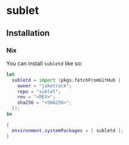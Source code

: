 # sublet

## Installation

### Nix

You can install `subletd` like so:

```nix
let
  subletd = import (pkgs.fetchFromGitHub {
    owner = "jaketrock";
    repo = "sublet";
    rev = "<REV>";
    sha256 = "<SHA256>";
  });
in

{
  environment.systemPackages = [ subletd ];
}
```
